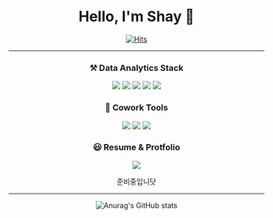 <div align="center">

  # Hello, I'm Shay 👋

[![Hits](https://hits.seeyoufarm.com/api/count/incr/badge.svg?url=https%3A%2F%2Fgithub.com%2Feveryshayday&count_bg=%2369AF93&title_bg=%23555555&icon=&icon_color=%23E7E7E7&title=hits&edge_flat=false)](https://github.com/everyshayday)

---

### ⚒ Data Analytics Stack

 <img src="https://img.shields.io/badge/Python-3776AB?style=flat&logo=Python&logoColor=white"/> <img src="https://img.shields.io/badge/Mysql-4479A1?style=flat&logo=Mysql&logoColor=white"/>
  <img src="https://img.shields.io/badge/Jupyter-F37626?style=flat&logo=Jupyter&logoColor=white"/> <img src="https://img.shields.io/badge/Colab-F9AB00?style=flat&logo=Colab&logoColor=white"/>
  <img src="https://img.shields.io/badge/Tableau-E97627?style=flat&logo=tableau&logoColor=white"/>

### 🙌 Cowork Tools
 
<img src="https://img.shields.io/badge/Slack-4A154B?style=flat&logo=Slack&logoColor=white"/> <img src="https://img.shields.io/badge/Discord-5865F2?style=flat&logo=Discord&logoColor=white"/> 
<img src="https://img.shields.io/badge/Figma-F24E1E?style=flat&logo=figma&logoColor=white"/> 


### 😃 Resume & Protfolio

<img src="https://img.shields.io/badge/Notion-000000?style=flat&logo=Notion&logoColor=white"/>

준비중입니닷

---

![Anurag's GitHub stats](https://github-readme-stats.vercel.app/api?username=everyshayday&show_icons=true&theme=gotham)
</div>
